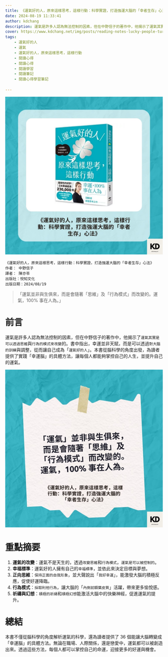 ```yaml
---
title: 《運氣好的人，原來這樣思考，這樣行動：科學實證，打造強運大腦的「幸者生存」心法》| 閱讀心得學習筆記
date: 2024-08-19 11:33:41
author: kdchang
description: 運氣是許多人認為無法控制的因素，但在中野信子的著作中，他揭示了運氣其實是可以透過思維與行為的模式來改變的。書中指出，幸運並非天賦，而是可以透過對大腦的訓練與調整，從而讓自己成為「運氣好的人」。本書從腦科學的角度出發，為讀者提供了實踐「幸運腦」的具體方法，讓每個人都能夠掌控自己的人生，並提升自己的運氣。
cover: https://www.kdchang.net/img/posts/reading-notes-lucky-people-turns-out-this-is-how-they-think-this-is-how-they-act-1.jpg
tags: 
    - 運氣好的人
    - 運氣
    - 運氣好的人，原來這樣思考，這樣行動
    - 閱讀心得
    - 閱讀心得
    - 閱讀學習
    - 閱讀筆記
    - 閱讀心得學習筆記

---
```


![](img/posts/reading-notes-lucky-people-turns-out-this-is-how-they-think-this-is-how-they-act-1.jpg)

```
《運氣好的人，原來這樣思考，這樣行動：科學實證，打造強運大腦的「幸者生存」心法》
作者： 中野信子
譯者： 陳亦苓
出版社：悅知文化
出版日期：2024/08/19
```

>「運氣並非與生俱來，而是會隨著「思維」及「行為模式」而改變的。運氣，100% 事在人為。」

# 前言
運氣是許多人認為無法控制的因素，但在中野信子的著作中，他揭示了`運氣其實是可以透過思維`與`行為的模式來改變`的。書中指出，幸運並非天賦，而是可以透過`對大腦的訓練`與調整，從而讓自己成為「`運氣好的人`」。本書從腦科學的角度出發，為讀者提供了實踐「幸運腦」的具體方法，讓每個人都能夠掌控自己的人生，並提升自己的運氣。

![](img/posts/reading-notes-lucky-people-turns-out-this-is-how-they-think-this-is-how-they-act-2.jpg)

# 重點摘要
1. **運氣的改變**：運氣不是天生的，透過`改變思維`和`行為模式`，`運氣是可以被控制的`。
2. **幸福標準**：運氣好的人擁有自己的`幸福標準`，並依此來決定目標與夢想。
3. **正向思維**：`保持正面的自我形象`，並大聲說出「`我好幸運`」，能激發大腦的積極反應，促使好運降臨。
4. **行為模式**：`採取利他行為`，讓大腦的「`內側前額葉皮質`」活躍，帶來更多愉悅感。
5. **祈禱與幻想**：`積極的祈禱`和`積極幻想`能激活大腦中的快樂神經，促進運氣的提升。

# 總結
本書不僅從腦科學的角度解析運氣的科學，還為讀者提供了 36 個能讓大腦轉變成「幸運腦」的具體方法。無論在職場、人際關係，還是戀愛中，運氣都可以被創造出來。透過這些方法，每個人都可以掌控自己的命運，迎接更多的好運與機會。